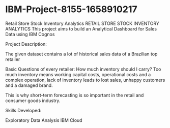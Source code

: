 # IBM-Project-8155-1658910217
Retail Store Stock Inventory Analytics
RETAIL STORE STOCK INVENTORY ANALYTICS
This project aims to build an Analytical Dashboard for Sales Data using IBM Cognos

Project Description:

The given dataset contains a lot of historical sales data of a Brazilian top retailer

Basic Questions of every retailer: How much inventory should I carry? Too much inventory means working capital costs, operational costs and a complex operation, lack of inventory leads to lost sales, unhappy customers and a damaged brand.

This is why short-term forecasting is so important in the retail and consumer goods industry.

Skills Developed:

Exploratory Data Analysis
IBM Cloud
